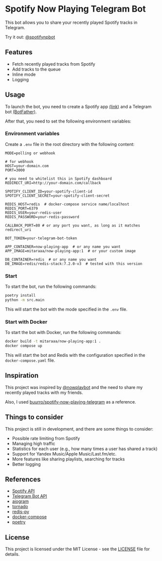 # Spotify Now Playing Telegram Bot

This bot allows you to share your recently played Spotify tracks in Telegram.

Try it out: [@spotifynpbot](https://t.me/spotifynpbot)

## Features

- Fetch recently played tracks from Spotify
- Add tracks to the queue
- Inline mode
- Logging

## Usage

To launch the bot, you need to create a Spotify app [(link)](https://developer.spotify.com/dashboard/create) and a Telegram bot [(BotFather)](https://t.me/botfather).

After that, you need to set the following environment variables:

### Environment variables

Create a `.env` file in the root directory with the following content:

```properties
MODE=polling or webhook

# for webhook
HOST=your-domain.com
PORT=3000

# you need to whitelist this in Spotify dashboard
REDIRECT_URI=http://your-domain.com/callback

SPOTIFY_CLIENT_ID=your-spotify-client-id
SPOTIFY_CLIENT_SECRET=your-spotify-client-secret

REDIS_HOST=redis  # docker-compose service name/localhost
REDIS_PORT=6379
REDIS_USER=your-redis-user
REDIS_PASSWORD=your-redis-password

CALLBACK_PORT=80 # or any port you want, as long as it matches redirect_uri

BOT_TOKEN=your-telegram-bot-token

APP_CONTAINER=now-playing-app  # or any name you want
APP_IMAGE=mitaraaa/now-playing-app:1  # or your custom image

DB_CONTAINER=redis  # or any name you want
DB_IMAGE=redis/redis-stack:7.2.0-v3  # tested with this version
```

### Start

To start the bot, run the following commands:

```sh
poetry install
python -m src.main
```

This will start the bot with the mode specified in the `.env` file.

### Start with Docker

To start the bot with Docker, run the following commands:

```sh
docker build -t mitaraaa/now-playing-app:1 .
docker compose up
```

This will start the bot and Redis with the configuration specified in the `docker-compose.yaml` file.

## Inspiration

This project was inspired by [@nowplaybot](https://t.me/nowplaybot) and the need to share my recently played tracks with my friends.

Also, I used [buurro/spotify-now-playing-telegram](https://github.com/buurro/spotify-now-playing-telegram) as a reference.

## Things to consider

This project is still in development, and there are some things to consider:

- Possible rate limiting from Spotify
- Managing high traffic
- Statistics for each user (e.g., how many times a user has shared a track)
- Support for Yandex Music/Apple Music/Last.fm/etc.
- More features like sharing playlists, searching for tracks
- Better logging

## References

- [Spotify API](https://developer.spotify.com/documentation/web-api/)
- [Telegram Bot API](https://core.telegram.org/bots/api)
- [aiogram](https://docs.aiogram.dev/en/latest/)
- [tornado](https://www.tornadoweb.org/en/stable/)
- [redis-py](https://redis-py.readthedocs.io/en/stable/)
- [docker-compose](https://docs.docker.com/compose/)
- [poetry](https://python-poetry.org/)

## License

This project is licensed under the MIT License - see the [LICENSE](LICENSE) file for details.
